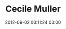 ---
title: "Cecile Muller"
date: 2012-09-02 03:11:24 00:00
permalink: /wildpeaks
twitter: ""
likes: [1246,1338,1327,1314,1310,1334,1328,1296,1292,1333,1075,1000,1288,1283,884,528,850,831,771,1270,1369,337,1271,1103,1383,1344,1380,653,724,1345,1349,1381,1377,1393,1384,1385,1396,22,73,111,310,1432,1438,546,932,16,1492,481,109,1532,1527,1525,1523,1514,1501,1545,1445,234,1450,1414,1404,1611,398,1598,1599,1614,1402,1638,1509,1811,1840,1876]
id: 1320
gravatar: "http://www.gravatar.com/avatar/89371e7775948be4a78a20576ea92216"
---